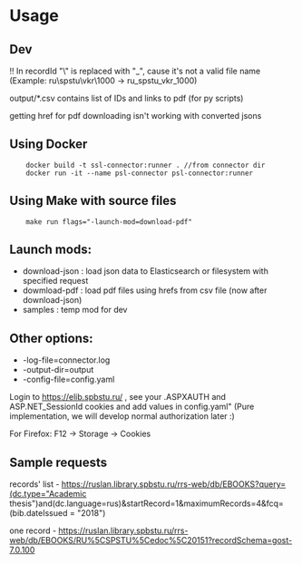 # Usage

## Dev

!! In recordId "\\" is replaced with "_", cause it's not a valid file name (Example: ru\spstu\vkr\1000 -> ru_spstu_vkr_1000)

output/*.csv contains list of IDs and links to pdf (for py scripts)

getting href for pdf downloading isn't working with converted jsons

## Using Docker
```ShellSession
    docker build -t ssl-connector:runner . //from connector dir
    docker run -it --name psl-connector psl-connector:runner
```

## Using Make with source files
```ShellSession
    make run flags="-launch-mod=download-pdf"
```

## Launch mods:

- download-json : load json data to Elasticsearch or filesystem with specified request
- dowmload-pdf : load pdf files using hrefs from csv file (now after download-json)
- samples : temp mod for dev

## Other options:

- -log-file=connector.log
- -output-dir=output
- -config-file=config.yaml

Login to https://elib.spbstu.ru/ , see your .ASPXAUTH and ASP.NET_SessionId cookies and add values in config.yaml" (Pure implementation, we will develop normal authorization later :)

For Firefox: F12 -> Storage -> Cookies

## Sample requests

records' list - https://ruslan.library.spbstu.ru/rrs-web/db/EBOOKS?query=(dc.type="Academic thesis")and(dc.language=rus)&startRecord=1&maximumRecords=4&fcq=(bib.dateIssued = "2018")

one record - https://ruslan.library.spbstu.ru/rrs-web/db/EBOOKS/RU%5CSPSTU%5Cedoc%5C20151?recordSchema=gost-7.0.100
